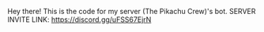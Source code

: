 Hey there!
This is the code for my server (The Pikachu Crew)'s bot.
SERVER INVITE LINK: https://discord.gg/uFSS67EjrN
